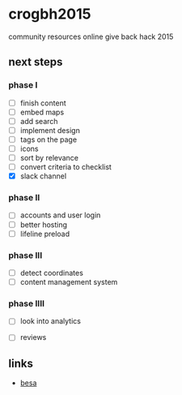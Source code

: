 # crogbh2015
community resources online give back hack 2015

## next steps

### phase I
- [ ] finish content
- [ ] embed maps
- [ ] add search
- [ ] implement design
- [ ] tags on the page
- [ ] icons
- [ ] sort by relevance
- [ ] convert criteria to checklist
- [x] slack channel

### phase II
- [ ] accounts and user login
- [ ] better hosting
- [ ] lifeline preload

### phase III
- [ ] detect coordinates
- [ ] content management system

### phase IIII
- [ ] look into analytics
- [ ] reviews


## links
- [besa](http://www.givebesa.org/)
